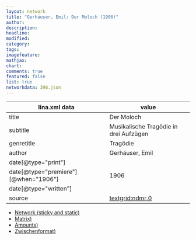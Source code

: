 ```yaml
---
layout: network
title: "Gerhäuser, Emil: Der Moloch (1906)"
author:
description:
headline:
modified:
category:
tags:
imagefeature: 
mathjax: 
chart: 
comments: true
featured: false
list: true
networkdata: 398.json
---
```

lina.xml data  | value
------------- | -------------
title|Der Moloch
subtitle|Musikalische Tragödie in drei Aufzügen
genretitle|Tragödie
author|Gerhäuser, Emil
date[@type="print"]|
date[@type="premiere"][@when="1906"]|1906
date[@type="written"]|
source|[textgrid:ndmr.0](https://textgridlab.org/1.0/tgcrud-public/rest/textgrid:ndmr.0/data)



* [Network (sticky and static)](/linas/network398)
* [Matrix)](/linas/matrix398)
* [Amounts)](/linas/amount398)
* [Zwischenformat)](/linas/lina398 )
